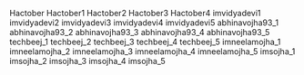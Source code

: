 Hactober
Hactober1
Hactober2
Hactober3
Hactober4
imvidyadevi1
imvidyadevi2
imvidyadevi3
imvidyadevi4
imvidyadevi5
abhinavojha93_1
abhinavojha93_2
abhinavojha93_3
abhinavojha93_4
abhinavojha93_5
techbeej_1
techbeej_2
techbeej_3
techbeej_4
techbeej_5
imneelamojha_1
imneelamojha_2
imneelamojha_3
imneelamojha_4
imneelamojha_5
imsojha_1
imsojha_2
imsojha_3
imsojha_4
imsojha_5
